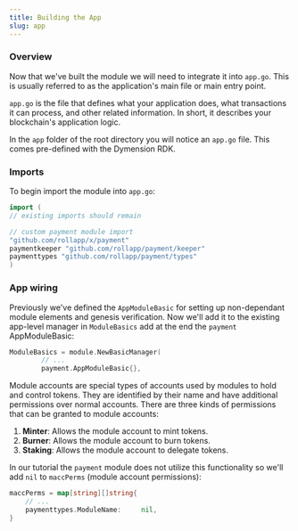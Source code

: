 ```yaml
---
title: Building the App
slug: app
---
```


### Overview

Now that we've built the module we will need to integrate it into `app.go`. This is usually referred to as the application's main file or main entry point.

`app.go` is the file that defines what your application does, what transactions it can process, and other related information. In short, it describes your blockchain's application logic.

In the `app` folder of the root directory you will notice an `app.go` file. This comes pre-defined with the Dymension RDK.

### Imports

To begin import the module into `app.go`:

```Go
import (
// existing imports should remain

// custom payment module import
"github.com/rollapp/x/payment"
paymentkeeper "github.com/rollapp/payment/keeper"
paymenttypes "github.com/rollapp/payment/types"
)
```

### App wiring

Previously we've defined the `AppModuleBasic` for setting up non-dependant module elements and genesis verification. Now we'll add it to the existing app-level manager in `ModuleBasics` add at the end the `payment` AppModuleBasic:

```Go
ModuleBasics = module.NewBasicManager(
        // ...
        payment.AppModuleBasic{},
```

Module accounts are special types of accounts used by modules to hold and control tokens. They are identified by their name and have additional permissions over normal accounts. There are three kinds of permissions that can be granted to module accounts:

1. **Minter**: Allows the module account to mint tokens.
2. **Burner**: Allows the module account to burn tokens.
3. **Staking**: Allows the module account to delegate tokens.

In our tutorial the `payment` module does not utilize this functionality so we'll add `nil` to `maccPerms` (module account permissions):

```Go
maccPerms = map[string][]string{
    // ...
    paymenttypes.ModuleName:     nil,
}
```
